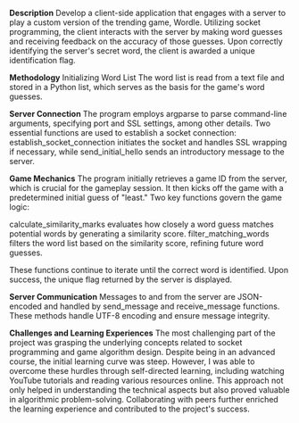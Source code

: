 **Description**
Develop a client-side application that engages with a server to play a custom version of the trending game, Wordle. 
Utilizing socket programming, the client interacts with the server by making word guesses and receiving feedback on the
accuracy of those guesses. Upon correctly identifying the server's secret word, the client is awarded a unique 
identification flag.

**Methodology**
Initializing Word List
The word list is read from a text file and stored in a Python list, which serves as the basis for the game's word 
guesses.

**Server Connection**
The program employs argparse to parse command-line arguments, specifying port and SSL settings, among other details. 
Two essential functions are used to establish a socket connection: establish_socket_connection initiates the socket and 
handles SSL wrapping if necessary, while send_initial_hello sends an introductory message to the server.

**Game Mechanics**
The program initially retrieves a game ID from the server, which is crucial for the gameplay session. It then kicks 
off the game with a predetermined initial guess of "least." Two key functions govern the game logic:

calculate_similarity_marks evaluates how closely a word guess matches potential words by generating a similarity score.
filter_matching_words filters the word list based on the similarity score, refining future word guesses.

These functions continue to iterate until the correct word is identified. Upon success, the unique flag returned by the
server is displayed.

**Server Communication**
Messages to and from the server are JSON-encoded and handled by send_message and receive_message functions. These
methods handle UTF-8 encoding and ensure message integrity.

**Challenges and Learning Experiences**
The most challenging part of the project was grasping the underlying concepts related to socket programming and game 
algorithm design. Despite being in an advanced course, the initial learning curve was steep. However, I was able to
overcome these hurdles through self-directed learning, including watching YouTube tutorials and reading various 
resources online. This approach not only helped in understanding the technical aspects but also proved valuable in 
algorithmic problem-solving. Collaborating with peers further enriched the learning experience and contributed to the
project's success.